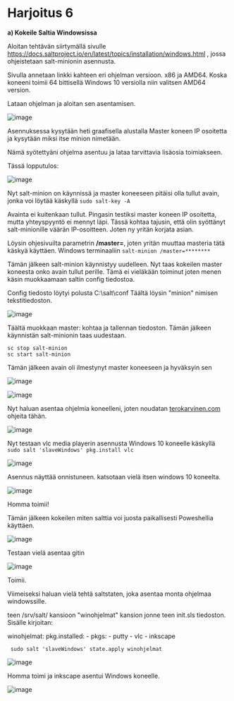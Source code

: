 # Harjoitus 6


**a) Kokeile Saltia Windowsissa**

Aloitan tehtävän siirtymällä sivulle https://docs.saltproject.io/en/latest/topics/installation/windows.html , jossa ohjeistetaan salt-minionin asennusta.

Sivulla annetaan linkki kahteen eri ohjelman versioon. x86 ja AMD64. Koska koneeni toimii 64 bittisellä Windows 10 versiolla niin valitsen AMD64 version.

Lataan ohjelman ja aloitan sen asentamisen.

![image](https://user-images.githubusercontent.com/64984528/117869811-ef5a0680-b2a3-11eb-9eda-19078e546766.png)

Asennuksessa kysytään heti graafisella alustalla Master koneen IP osoitetta ja kysytään miksi itse minion nimetään.

Nämä syötettyäni ohjelma asentuu ja lataa tarvittavia lisäosia toimiakseen.

Tässä lopputulos:

![image](https://user-images.githubusercontent.com/64984528/117870196-74ddb680-b2a4-11eb-8a48-5d6aba3a62a2.png)

Nyt salt-minion on käynnissä ja master koneeseen pitäisi olla tullut avain, jonka voi löytää käskyllä ```sudo salt-key -A```

Avainta ei kuitenkaan tullut. Pingasin testiksi master koneen IP osoitetta, mutta yhteyspyyntö ei mennyt läpi. Tässä kohtaa tajusin, että olin syöttänyt salt-minionille väärän IP-osoitteen. Joten ny yritän korjata asian.

Löysin ohjesivuilta parametrin **/master=**, joten yritän muuttaa masteria tätä käskyä käyttäen. Windows terminaaliin ```salt-minion /master=********```

Tämän jälkeen salt-minion käynnistyy uudelleen. Nyt taas kokeilen master koneesta onko avain tullut perille. Tämä ei vieläkään toiminut joten menen käsin muokkaamaan saltin config tiedostoa.

Config tiedosto löytyi polusta C:\salt\conf  Täältä löysin "minion" nimisen tekstitiedoston. 

![image](https://user-images.githubusercontent.com/64984528/117872204-16fe9e00-b2a7-11eb-9f80-91bc163f2136.png)

Täältä muokkaan master: kohtaa ja tallennan tiedoston. Tämän jälkeen käynnistän salt-minionin taas uudestaan.

```
sc stop salt-minion
sc start salt-minion
```

Tämän jälkeen avain oli ilmestynyt master koneeseen ja hyväksyin sen

![image](https://user-images.githubusercontent.com/64984528/117872777-c20f5780-b2a7-11eb-9183-c7178a8ed753.png)

![image](https://user-images.githubusercontent.com/64984528/117873016-00a51200-b2a8-11eb-8338-7e7049898710.png)


Nyt haluan asentaa ohjelmia koneelleni, joten noudatan [terokarvinen.com](http://terokarvinen.com/2018/control-windows-with-salt/index.html) ohjeita tähän.


![image](https://user-images.githubusercontent.com/64984528/117875404-ca1cc680-b2aa-11eb-9f3b-0dec536913a2.png)


Nyt testaan vlc media playerin asennusta Windows 10 koneelle käskyllä ```sudo salt 'slaveWindows' pkg.install vlc```

![image](https://user-images.githubusercontent.com/64984528/117875691-241d8c00-b2ab-11eb-88ff-685d3c50a934.png)

Asennus näyttää onnistuneen. katsotaan vielä itsen windows 10 koneelta.

![image](https://user-images.githubusercontent.com/64984528/117875817-4911ff00-b2ab-11eb-8f8f-df04edf444eb.png)

Homma toimii!

Tämän jälkeen kokeilen miten salttia voi juosta paikallisesti Poweshellia käyttäen.

![image](https://user-images.githubusercontent.com/64984528/117876291-df462500-b2ab-11eb-85d5-308624703feb.png)

Testaan vielä asentaa gitin

![image](https://user-images.githubusercontent.com/64984528/117876471-17e5fe80-b2ac-11eb-8a3a-594b326c0b9a.png)


Toimii.

Viimeiseksi haluan vielä tehtä saltstaten, joka asentaa monta ohjelmaa windowssille.

teen /srv/salt/ kansioon "winohjelmat" kansion jonne teen init.sls tiedoston.
Sisälle kirjoitan:

  winohjelmat:
    pkg.installed:
      - pkgs:
        - putty
        - vlc
        - inkscape


``` sudo salt 'slaveWindows' state.apply winohjelmat```

![image](https://user-images.githubusercontent.com/64984528/117877760-9e4f1000-b2ad-11eb-8f48-794454e4b60e.png)

Homma toimi ja inkscape asentui Windows koneelle.

![image](https://user-images.githubusercontent.com/64984528/117877935-dc4c3400-b2ad-11eb-9360-0c65dd7d180e.png)



